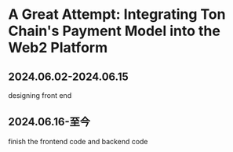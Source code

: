 # A Great Attempt: Integrating Ton Chain's Payment Model into the Web2 Platform


## 2024.06.02-2024.06.15

designing front end 


## 2024.06.16-至今

finish the frontend code and backend code

